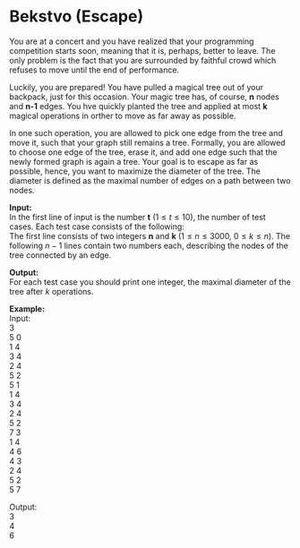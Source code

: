 # Bekstvo (Escape)

You are at a concert and you have realized that your programming competition starts soon, meaning that it is, perhaps, better to leave. The only problem is the fact that you are surrounded by faithful crowd which refuses to move until the end of performance.

Luckily, you are prepared! You have pulled a magical tree out of your backpack, just for this occasion. Your magic tree has, of course, **n** nodes and **n-1** edges. You hve quickly planted the tree and applied at most **k** magical operations in orther to move as far away as possible.

In one such operation, you are allowed to pick one edge from the tree and move it, such that your graph still remains a tree. Formally, you are allowed to choose one edge of the tree, erase it, and add one edge such that the newly formed graph is again a tree. Your goal is to escape as far as possible, hence, you want to maximize the diameter of the tree. The diameter is defined as the maximal number of edges on a path between two nodes.

**Input:**  
In the first line of input is the number **t** ($1\leq t\leq 10$), the number of test cases. Each test case consists of the following:  
The first line consists of two integers **n** and **k** ($1\leq n\leq 3000$, $0\leq k \leq n$). The following $n-1$ lines contain two numbers each, describing the nodes of the tree connected by an edge.

**Output:**  
For each test case you should print one integer, the maximal diameter of the tree after $k$ operations.

**Example:**  
Input:  
3  
5 0  
1 4  
3 4  
2 4  
5 2  
5 1  
1 4  
3 4  
2 4  
5 2  
7 3  
1 4  
4 6  
4 3  
2 4  
5 2  
5 7

Output:  
3  
4  
6
